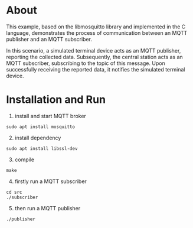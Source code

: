 # About
This example, based on the libmosquitto library and implemented in the C language, demonstrates the process of communication between an MQTT publisher and an MQTT subscriber.

In this scenario, a simulated terminal device acts as an MQTT publisher, reporting the collected data. Subsequently, the central station acts as an MQTT subscriber, subscribing to the topic of this message. Upon successfully receiving the reported data, it notifies the simulated terminal device.

# Installation and Run
1. install and start MQTT broker
```
sudo apt install mosquitto
```
2. install dependency
```
sudo apt install libssl-dev
```
3. compile
```
make
```
4. firstly run a MQTT subscriber
```
cd src
./subscriber
```
5. then run a MQTT publisher
```
./publisher
```
